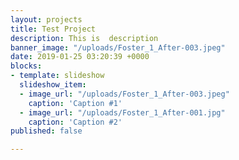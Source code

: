 ```yaml
---
layout: projects
title: Test Project
description: This is  description
banner_image: "/uploads/Foster_1_After-003.jpeg"
date: 2019-01-25 03:20:39 +0000
blocks:
- template: slideshow
  slideshow_item:
  - image_url: "/uploads/Foster_1_After-003.jpeg"
    caption: 'Caption #1'
  - image_url: "/uploads/Foster_1_After-001.jpg"
    caption: 'Caption #2'
published: false

---
```

